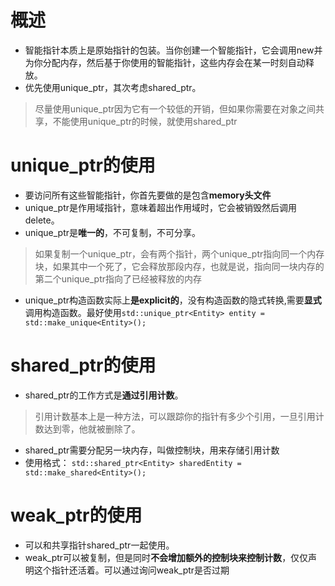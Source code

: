# 概述
- 智能指针本质上是原始指针的包装。当你创建一个智能指针，它会调用new并为你分配内存，然后基于你使用的智能指针，这些内存会在某一时刻自动释放。  
- 优先使用unique_ptr，其次考虑shared_ptr。  
> 尽量使用unique_ptr因为它有一个较低的开销，但如果你需要在对象之间共享，不能使用unique_ptr的时候，就使用shared_ptr

# unique_ptr的使用
- 要访问所有这些智能指针，你首先要做的是包含**memory头文件**
- unique_ptr是作用域指针，意味着超出作用域时，它会被销毁然后调用delete。
- unique_ptr是**唯一的**，不可复制，不可分享。
>如果复制一个unique_ptr，会有两个指针，两个unique_ptr指向同一个内存块，如果其中一个死了，它会释放那段内存，也就是说，指向同一块内存的第二个unique_ptr指向了已经被释放的内存
- unique_ptr构造函数实际上**是explicit的**，没有构造函数的隐式转换,需要**显式**调用构造函数。最好使用`std::unique_ptr<Entity> entity = std::make_unique<Entity>();`

# shared_ptr的使用
- shared_ptr的工作方式是**通过引用计数**。
>引用计数基本上是一种方法，可以跟踪你的指针有多少个引用，一旦引用计数达到零，他就被删除了。
- shared_ptr需要分配另一块内存，叫做控制块，用来存储引用计数
- 使用格式： `std::shared_ptr<Entity> sharedEntity = std::make_shared<Entity>();`

# weak_ptr的使用
- 可以和共享指针shared_ptr一起使用。
- weak_ptr可以被复制，但是同时**不会增加额外的控制块来控制计数**，仅仅声明这个指针还活着。可以通过询问weak_ptr是否过期


